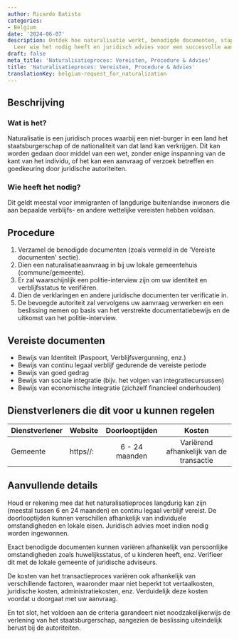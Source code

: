 ```yaml
---
author: Ricardo Batista
categories:
- Belgium
date: '2024-06-07'
description: Ontdek hoe naturalisatie werkt, benodigde documenten, stappen & kosten.
  Leer wie het nodig heeft en juridisch advies voor een succesvolle aanvraag.
draft: false
meta_title: 'Naturalisatieproces: Vereisten, Procedure & Advies'
title: 'Naturalisatieproces: Vereisten, Procedure & Advies'
translationKey: belgium-request_for_naturalization
---
```



## Beschrijving
### Wat is het?
Naturalisatie is een juridisch proces waarbij een niet-burger in een land het staatsburgerschap of de nationaliteit van dat land kan verkrijgen. Dit kan worden gedaan door middel van een wet, zonder enige inspanning van de kant van het individu, of het kan een aanvraag of verzoek betreffen en goedkeuring door juridische autoriteiten.

### Wie heeft het nodig?
Dit geldt meestal voor immigranten of langdurige buitenlandse inwoners die aan bepaalde verblijfs- en andere wettelijke vereisten hebben voldaan.

## Procedure
1. Verzamel de benodigde documenten (zoals vermeld in de 'Vereiste documenten' sectie).
2. Dien een naturalisatieaanvraag in bij uw lokale gemeentehuis (commune/gemeente).
3. Er zal waarschijnlijk een politie-interview zijn om uw identiteit en verblijfsstatus te verifiëren.
4. Dien de verklaringen en andere juridische documenten ter verificatie in. 
5. De bevoegde autoriteit zal vervolgens uw aanvraag verwerken en een beslissing nemen op basis van het verstrekte documentatiebewijs en de uitkomst van het politie-interview.

## Vereiste documenten
- Bewijs van Identiteit (Paspoort, Verblijfsvergunning, enz.)
- Bewijs van continu legaal verblijf gedurende de vereiste periode
- Bewijs van goed gedrag
- Bewijs van sociale integratie (bijv. het volgen van integratiecursussen)
- Bewijs van economische integratie (zichzelf financieel onderhouden)

## Dienstverleners die dit voor u kunnen regelen

| Dienstverlener  |     Website     |     Doorlooptijden    |       Kosten      |
| --------------- | --------------- |  :-------------:      | :-------------:    |
| Gemeente        |  https//:       |  6 - 24 maanden       | Variërend afhankelijk van de transactie |

## Aanvullende details
Houd er rekening mee dat het naturalisatieproces langdurig kan zijn (meestal tussen 6 en 24 maanden) en continu legaal verblijf vereist. De doorlooptijden kunnen verschillen afhankelijk van individuele omstandigheden en lokale eisen. Juridisch advies moet indien nodig worden ingewonnen.

Exact benodigde documenten kunnen variëren afhankelijk van persoonlijke omstandigheden zoals huwelijksstatus, of u kinderen heeft, enz. Verifieer dit met de lokale gemeente of juridische adviseurs.

De kosten van het transactieproces variëren ook afhankelijk van verschillende factoren, waaronder maar niet beperkt tot vertaalkosten, juridische kosten, administratiekosten, enz. Verduidelijk deze kosten voordat u doorgaat met uw aanvraag.

En tot slot, het voldoen aan de criteria garandeert niet noodzakelijkerwijs de verlening van het staatsburgerschap, aangezien de beslissing uiteindelijk berust bij de autoriteiten.